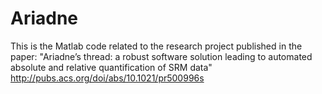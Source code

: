# Ariadne
This is the Matlab code related to the research project published in the paper: "Ariadne’s thread: a robust software solution leading to automated absolute and relative quantification of SRM data" http://pubs.acs.org/doi/abs/10.1021/pr500996s
